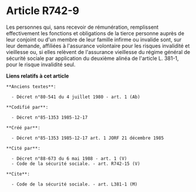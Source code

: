 # Article R742-9

Les personnes qui, sans recevoir de rémunération, remplissent effectivement les fonctions et obligations de la tierce
personne auprès de leur conjoint ou d'un membre de leur famille infirme ou invalide sont, sur leur demande, affiliées à
l'assurance volontaire pour les risques invalidité et vieillesse ou, si elles relèvent de l'assurance vieillesse du régime
général de sécurité sociale par application du deuxième alinéa de l'article L. 381-1, pour le risque invalidité seul.

**Liens relatifs à cet article**

	**Anciens textes**:

	  - Décret n°80-541 du 4 juillet 1980 - art. 1 (Ab)

	**Codifié par**:

	  - Décret n°85-1353 1985-12-17

	**Créé par**:

	  - Décret n°85-1353 1985-12-17 art. 1 JORF 21 décembre 1985

	**Cité par**:

	  - Décret n°88-673 du 6 mai 1988 - art. 1 (V)
	  - Code de la sécurité sociale. - art. R742-15 (V)

	**Cite**:

	  - Code de la sécurité sociale. - art. L381-1 (M)
